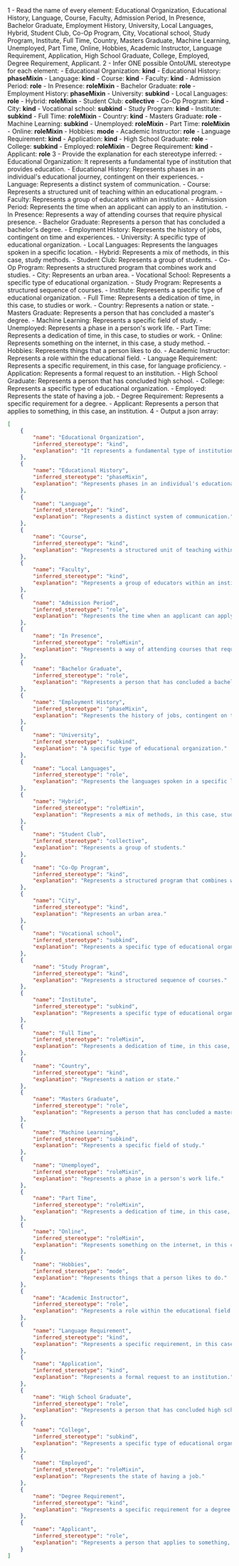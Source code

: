 1 - Read the name of every element: Educational Organization, Educational History, Language, Course, Faculty, Admission Period, In Presence, Bachelor Graduate, Employment History, University, Local Languages, Hybrid, Student Club, Co-Op Program, City, Vocational school, Study Program, Institute, Full Time, Country, Masters Graduate, Machine Learning, Unemployed, Part Time, Online, Hobbies, Academic Instructor, Language Requirement, Application, High School Graduate, College, Employed, Degree Requirement, Applicant.
2 - Infer ONE possible OntoUML stereotype for each element:
     - Educational Organization: **kind**
     - Educational History: **phaseMixin**
     - Language: **kind**
     - Course: **kind**
     - Faculty: **kind**
     - Admission Period: **role**
     - In Presence: **roleMixin**
     - Bachelor Graduate: **role**
     - Employment History: **phaseMixin**
     - University: **subkind**
     - Local Languages: **role**
     - Hybrid: **roleMixin**
     - Student Club: **collective** 
     - Co-Op Program: **kind**
     - City: **kind**
     - Vocational school: **subkind**
     - Study Program: **kind**
     - Institute: **subkind**
     - Full Time: **roleMixin**
     - Country: **kind**
     - Masters Graduate: **role**
     - Machine Learning: **subkind**
     - Unemployed: **roleMixin**
     - Part Time: **roleMixin**
     - Online: **roleMixin**
     - Hobbies: **mode**
     - Academic Instructor: **role**
     - Language Requirement: **kind**
     - Application: **kind**
     - High School Graduate: **role**
     - College: **subkind**
     - Employed: **roleMixin**
     - Degree Requirement: **kind**
     - Applicant: **role**
3 - Provide the explanation for each stereotype inferred:
    - Educational Organization: It represents a fundamental type of institution that provides education.
    - Educational History: Represents phases in an individual's educational journey, contingent on their experiences.
    - Language: Represents a distinct system of communication.
    - Course: Represents a structured unit of teaching within an educational program.
    - Faculty: Represents a group of educators within an institution.
    - Admission Period: Represents the time when an applicant can apply to an institution.
    - In Presence: Represents a way of attending courses that require physical presence.
    - Bachelor Graduate: Represents a person that has concluded a bachelor's degree.
    - Employment History: Represents the history of jobs, contingent on time and experiences.
    - University: A specific type of educational organization.
    - Local Languages: Represents the languages spoken in a specific location.
    - Hybrid: Represents a mix of methods, in this case, study methods.
    - Student Club: Represents a group of students.
    - Co-Op Program: Represents a structured program that combines work and studies.
    - City: Represents an urban area.
    - Vocational School: Represents a specific type of educational organization.
    - Study Program: Represents a structured sequence of courses.
    - Institute: Represents a specific type of educational organization.
    - Full Time: Represents a dedication of time, in this case, to studies or work.
    - Country: Represents a nation or state.
    - Masters Graduate: Represents a person that has concluded a master's degree.
    - Machine Learning: Represents a specific field of study.
    - Unemployed: Represents a phase in a person's work life.
    - Part Time: Represents a dedication of time, in this case, to studies or work.
    - Online: Represents something on the internet, in this case, a study method.
    - Hobbies: Represents things that a person likes to do.
    - Academic Instructor: Represents a role within the educational field.
    - Language Requirement: Represents a specific requirement, in this case, for language proficiency.
    - Application: Represents a formal request to an institution.
    - High School Graduate: Represents a person that has concluded high school.
    - College: Represents a specific type of educational organization.
    - Employed: Represents the state of having a job.
    - Degree Requirement: Represents a specific requirement for a degree.
    - Applicant: Represents a person that applies to something, in this case, an institution.
4 - Output a json array:
```json
[
    {
        "name": "Educational Organization",
        "inferred_stereotype": "kind",
        "explanation": "It represents a fundamental type of institution that provides education."
    },
    {
        "name": "Educational History",
        "inferred_stereotype": "phaseMixin",
        "explanation": "Represents phases in an individual's educational journey, contingent on their experiences."
    },
    {
        "name": "Language",
        "inferred_stereotype": "kind",
        "explanation": "Represents a distinct system of communication."
    },
    {
        "name": "Course",
        "inferred_stereotype": "kind",
        "explanation": "Represents a structured unit of teaching within an educational program."
    },
    {
        "name": "Faculty",
        "inferred_stereotype": "kind",
        "explanation": "Represents a group of educators within an institution."
    },
    {
        "name": "Admission Period",
        "inferred_stereotype": "role",
        "explanation": "Represents the time when an applicant can apply to an institution."
    },
    {
        "name": "In Presence",
        "inferred_stereotype": "roleMixin",
        "explanation": "Represents a way of attending courses that require physical presence."
    },
    {
        "name": "Bachelor Graduate",
        "inferred_stereotype": "role",
        "explanation": "Represents a person that has concluded a bachelor's agree."
    },
    {
        "name": "Employment History",
        "inferred_stereotype": "phaseMixin",
        "explanation": "Represents the history of jobs, contingent on time and experiences."
    },
    {
        "name": "University",
        "inferred_stereotype": "subkind",
        "explanation": "A specific type of educational organization."
    },
    {
        "name": "Local Languages",
        "inferred_stereotype": "role",
        "explanation": "Represents the languages spoken in a specific location."
    },
    {
        "name": "Hybrid",
        "inferred_stereotype": "roleMixin",
        "explanation": "Represents a mix of methods, in this case, study methods."
    },
    {
        "name": "Student Club",
        "inferred_stereotype": "collective",
        "explanation": "Represents a group of students."
    },
    {
        "name": "Co-Op Program",
        "inferred_stereotype": "kind",
        "explanation": "Represents a structured program that combines work and studies."
    },
    {
        "name": "City",
        "inferred_stereotype": "kind",
        "explanation": "Represents an urban area."
    },
    {
        "name": "Vocational school",
        "inferred_stereotype": "subkind",
        "explanation": "Represents a specific type of educational organization."
    },
    {
        "name": "Study Program",
        "inferred_stereotype": "kind",
        "explanation": "Represents a structured sequence of courses."
    },
    {
        "name": "Institute",
        "inferred_stereotype": "subkind",
        "explanation": "Represents a specific type of educational organization."
    },
    {
        "name": "Full Time",
        "inferred_stereotype": "roleMixin",
        "explanation": "Represents a dedication of time, in this case, to studies or work."
    },
    {
        "name": "Country",
        "inferred_stereotype": "kind",
        "explanation": "Represents a nation or state."
    },
    {
        "name": "Masters Graduate",
        "inferred_stereotype": "role",
        "explanation": "Represents a person that has concluded a master's degree."
    },
    {
        "name": "Machine Learning",
        "inferred_stereotype": "subkind",
        "explanation": "Represents a specific field of study."
    },
    {
        "name": "Unemployed",
        "inferred_stereotype": "roleMixin",
        "explanation": "Represents a phase in a person's work life."
    },
    {
        "name": "Part Time",
        "inferred_stereotype": "roleMixin",
        "explanation": "Represents a dedication of time, in this case, to studies or work."
    },
    {
        "name": "Online",
        "inferred_stereotype": "roleMixin",
        "explanation": "Represents something on the internet, in this case, a study method."
    },
    {
        "name": "Hobbies",
        "inferred_stereotype": "mode",
        "explanation": "Represents things that a person likes to do."
    },
    {
        "name": "Academic Instructor",
        "inferred_stereotype": "role",
        "explanation": "Represents a role within the educational field."
    },
    {
        "name": "Language Requirement",
        "inferred_stereotype": "kind",
        "explanation": "Represents a specific requirement, in this case, for language proficiency."
    },
    {
        "name": "Application",
        "inferred_stereotype": "kind",
        "explanation": "Represents a formal request to an institution."
    },
    {
        "name": "High School Graduate",
        "inferred_stereotype": "role",
        "explanation": "Represents a person that has concluded high school."
    },
    {
        "name": "College",
        "inferred_stereotype": "subkind",
        "explanation": "Represents a specific type of educational organization."
    },
    {
        "name": "Employed",
        "inferred_stereotype": "roleMixin",
        "explanation": "Represents the state of having a job."
    },
    {
        "name": "Degree Requirement",
        "inferred_stereotype": "kind",
        "explanation": "Represents a specific requirement for a degree."
    },
    {
        "name": "Applicant",
        "inferred_stereotype": "role",
        "explanation": "Represents a person that applies to something, in this case, an institution."
    }
]
```